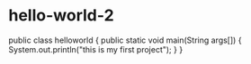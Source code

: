 # hello-world-2
public class helloworld
{
public static void main(String args[])
{
System.out.println("this is my first project");
}
}
